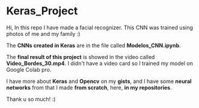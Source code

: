 # Keras_Project
Hi, In this repo I have made a facial recognizer. This CNN was trained using photos of me and my family :)  

The **CNNs created in Keras** are in the file called **Modelos_CNN.ipynb**.  

The **final result of this project** is showed in the video called **Video_Bordes_30.mp4**. I didn't have a video card so I trained my model on Google Colab pro.  

I have more about **Keras** and **Opencv** on my **gists**, and I have some **neural networks** from that I made **from scratch**, here, **in my repositories**.

Thank u so much! :)
